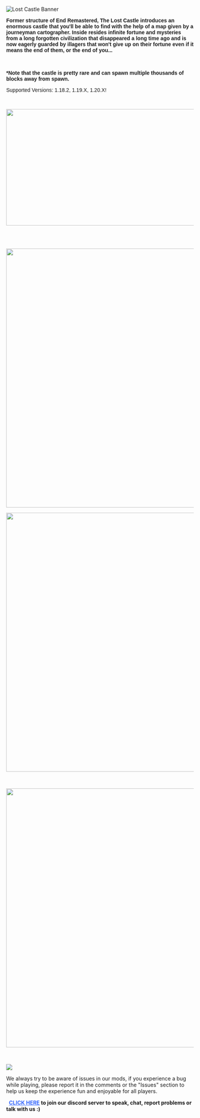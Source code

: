 ![Lost Castle Banner](https://i.imgur.com/2hvM43r.png) <span style="font-family: helvetica, arial, sans-serif; font-size: 14px;">&nbsp;<br></span>

<span style="font-family: helvetica, arial, sans-serif; font-size: 14px;"><strong>Former structure of End Remastered, The Lost Castle introduces an enormous castle that you'll be able to find with the help of a map given by a journeyman cartographer. Inside resides infinite fortune and mysteries from a long forgotten civilization that disappeared a long time ago and is now eagerly guarded by illagers that won't give up on their fortune even if it means the end of them, or the end of you...<br></strong></span>

 

<span style="font-family: helvetica, arial, sans-serif; font-size: 14px;"><strong>*Note that the castle is pretty rare and can spawn multiple thousands of blocks away from spawn.</strong></span>

<span style="font-family: helvetica, arial, sans-serif; font-size: 14px;">Supported Versions: 1.18.2, 1.19.X, 1.20.X!</span>

 <span style="font-size: 24px;">&nbsp;<img src="https://i.imgur.com/BwHHtEH.png" alt="" width="1125" height="313"></span>

 

<div class="spoiler">&nbsp;<img src="https://i.imgur.com/iU2lZ7Y.png" alt="" width="1113" height="696"></div>


<div class="spoiler"><p><img src="https://i.imgur.com/gkMuTuB.png" alt="" width="1113" height="696"></p></div>

 

<div class="spoiler"><p><img src="https://i.imgur.com/y8cEs4F.png" alt="" width="1113" height="696"></p></div>

 

![](https://i.imgur.com/uIGZuYH.png)

<span style="font-size: 14px;">We always try to be aware of issues in our mods, if you experience a bug while playing, please report it in the comments or the "Issues" section to help us keep the experience fun and enjoyable for all players.<strong><br></strong></span>

 <span style="font-size: 14px;"><span style="color: #3366ff;" data-darkreader-inline-color=""><strong>&nbsp;<a style="color: #3366ff;" href="https://discord.gg/D9cxayDNSP" data-darkreader-inline-color="">CLICK HERE</a> </strong></span><strong>to&nbsp;</strong><strong>join our discord server to speak, chat, report problems o</strong><strong>r talk with us :)</strong></span>

